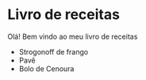 # Livro de receitas

Olá! Bem vindo ao meu livro de receitas

- Strogonoff de frango
- Pavê
- Bolo de Cenoura